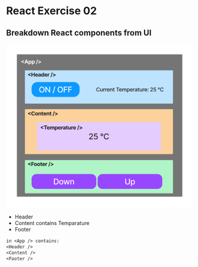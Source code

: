 # React Exercise 02

## Breakdown React components from UI

![UI react exercise 02](react_jsx_exercise_02.png)

- Header
- Content contains Temparature
- Footer

```
in <App /> contains:
<Header />
<Content />
<Footer />
```
